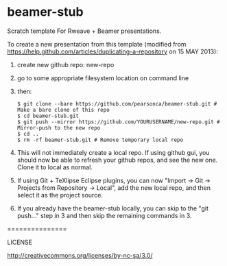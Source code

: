 beamer-stub
==============

Scratch template For Rweave + Beamer presentations.

To create a new presentation from this template (modified from https://help.github.com/articles/duplicating-a-repository on 15 MAY 2013):

1. create new github repo: new-repo

2. go to some appropriate filesystem location on command line

3. then:

    ```
    $ git clone --bare https://github.com/pearsonca/beamer-stub.git # Make a bare clone of this repo
    $ cd beamer-stub.git
    $ git push --mirror https://github.com/YOURUSERNAME/new-repo.git # Mirror-push to the new repo
    $ cd ..
    $ rm -rf beamer-stub.git # Remove temporary local repo
    ```
4. This will not immediately create a local repo.  If using github gui, you should now be able to refresh your github repos, and see the new one.  Clone it to local as normal.

5. If using Git + TeXlipse Eclipse plugins, you can now "Import -> Git -> Projects from Repository -> Local", add the new local repo, and then select it as the project source.

6. If you already have the beamer-stub locally, you can skip to the "git push..." step in 3 and then skip the remaining commands in 3.

===============

LICENSE

http://creativecommons.org/licenses/by-nc-sa/3.0/
